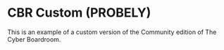 # CBR Custom (PROBELY)

This is an example of a custom version of the Community edition of The Cyber Boardroom. 